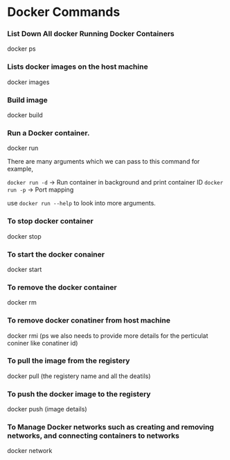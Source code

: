 # Docker Commands

### List Down All docker Running Docker Containers
docker ps

### Lists docker images on the host machine
docker images

### Build image 
docker build

### Run a Docker container.
docker run
 
There are many arguments which we can pass to this command for example,

`docker run -d` -> Run container in background and print container ID
`docker run -p` -> Port mapping

use `docker run --help` to look into more arguments.

### To stop docker container
docker stop

### To start the docker conainer
docker start 

### To remove the docker container
docker rm

### To remove docker conatiner from host machine
docker rmi (ps we also needs to provide more details for the perticulat coniner like conatiner id) 

### To pull the image from the registery
docker pull (the registery name and all the deatils)


### To push the docker image to the registery
docker push (image details)

### To Manage Docker networks such as creating and removing networks, and connecting containers to networks
docker network